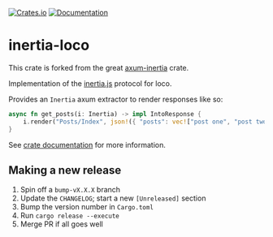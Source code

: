 [![Crates.io](https://img.shields.io/crates/v/inertia-loco.svg)](https://crates.io/crates/inertia-loco)
[![Documentation](https://docs.rs/inertia-loco/badge.svg)](https://docs.rs/inertia-loco/)

inertia-loco
============

This crate is forked from the great [axum-inertia](https://github.com/mjhoy/axum-inertia) crate.

Implementation of the [inertia.js] protocol for loco.

Provides an `Inertia` axum extractor to render responses like so:

```rust
async fn get_posts(i: Inertia) -> impl IntoResponse {
    i.render("Posts/Index", json!({ "posts": vec!["post one", "post two"] }))
}
```

See [crate documentation] for more information.

[inertia.js]: https://inertiajs.com
[crate documentation]: https://docs.rs/inertia-loco/latest/loco_inertia/

## Making a new release

1. Spin off a `bump-vX.X.X` branch
2. Update the `CHANGELOG`; start a new `[Unreleased]` section
3. Bump the version number in `Cargo.toml`
4. Run `cargo release --execute`
5. Merge PR if all goes well
